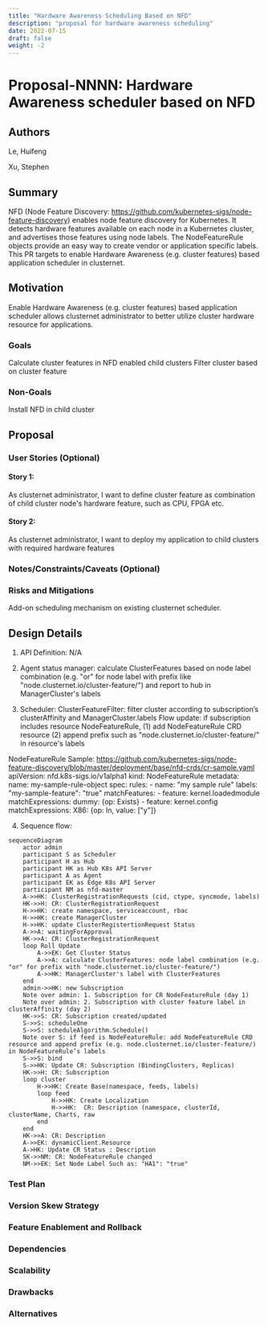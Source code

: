 ```yaml
---
title: "Hardware Awareness Scheduling Based on NFD"
description: "proposal for hardware awareness scheduling"
date: 2022-07-15
draft: false
weight: -2
---
```


# Proposal-NNNN: Hardware Awareness scheduler based on NFD 

## Authors

Le, Huifeng

Xu, Stephen

## Summary

NFD (Node Feature Discovery: https://github.com/kubernetes-sigs/node-feature-discovery) enables node feature discovery for Kubernetes. It detects hardware features available on each node in a Kubernetes cluster, and advertises those features using node labels. The NodeFeatureRule objects provide an easy way to create vendor or application specific labels. This PR targets to enable Hardware Awareness (e.g. cluster features) based application scheduler in clusternet.

## Motivation

Enable Hardware Awareness (e.g. cluster features) based application scheduler allows clusternet administrator to better utilize cluster hardware resource for applications.

### Goals

Calculate cluster features in NFD enabled child clusters
Filter cluster based on cluster feature

### Non-Goals
Install NFD in child cluster

## Proposal

### User Stories (Optional)

#### Story 1: 
As clusternet administrator, I want to define cluster feature as combination of child cluster node's hardware feature, such as CPU, FPGA etc.

#### Story 2: 
As clusternet administrator, I want to deploy my application to child clusters with required hardware features

### Notes/Constraints/Caveats (Optional)

### Risks and Mitigations

Add-on scheduling mechanism on existing clusternet scheduler. 

## Design Details

1. API Definition:
N/A

2. Agent
status manager: calculate ClusterFeatures based on node label combination (e.g. "or" for node label with prefix like "node.clusternet.io/cluster-feature/") and report to hub in ManagerCluster's labels

3. Scheduler:
ClusterFeatureFilter: filter cluster according to subscription’s clusterAffinity and ManagerCluster.labels
Flow update: 
  if subscription includes resource NodeFeatureRule, (1) add NodeFeatureRule CRD resource (2) append prefix such as "node.clusternet.io/cluster-feature/" in resource's labels

NodeFeatureRule Sample: https://github.com/kubernetes-sigs/node-feature-discovery/blob/master/deployment/base/nfd-crds/cr-sample.yaml
apiVersion: nfd.k8s-sigs.io/v1alpha1
kind: NodeFeatureRule
metadata:
  name: my-sample-rule-object
spec:
  rules:
    - name: "my sample rule"
      labels:
        "my-sample-feature": "true"
      matchFeatures:
        - feature: kernel.loadedmodule
          matchExpressions:
            dummy: {op: Exists}
        - feature: kernel.config
          matchExpressions:
            X86: {op: In, value: ["y"]}

4. Sequence flow:

```mermaid
sequenceDiagram
    actor admin
    participant S as Scheduler
    participant H as Hub
    participant HK as Hub K8s API Server
    participant A as Agent
    participant EK as Edge K8s API Server
    participant NM as nfd-master
    A->>HK: ClusterRegistrationRequests (cid, ctype, syncmode, labels)
    HK->>H: CR: ClusterRegistrationRequest
    H->>HK: create namespace, serviceaccount, rbac
    H->>HK: create ManagerCluster
    H->>HK: update ClusterRegistertionRequest Status
    A->>A: waitingForApproval
    HK->>A: CR: ClusterRegistrationRequest
    loop Roll Update
        A->>EK: Get Cluster Status
        A->>A: calculate ClusterFeatures: node label combination (e.g. "or" for prefix with "node.clusternet.io/cluster-feature/")
        A->>HK: ManagerCluster's label with ClusterFeatures
    end
    admin->>HK: new Subscription
    Note over admin: 1. Subscription for CR NodeFeatureRule (day 1) 
    Note over admin: 2. Subscription with cluster feature label in clusterAffinity (day 2)
    HK->>S: CR: Subscription created/updated
    S->>S: scheduleOne
    S->>S: scheduleAlgorithm.Schedule()
    Note over S: if feed is NodeFeatureRule: add NodeFeatureRule CRD resource and append prefix (e.g. node.clusternet.io/cluster-feature/) in NodeFeatureRule’s labels
    S->>S: bind
    S->>HK: Update CR: Subscription (BindingClusters, Replicas)
    HK->>H: CR: Subscription
    loop cluster
        H->>HK: Create Base(namespace, feeds, labels)
        loop feed
            H->>HK: Create Localization
            H->>HK:  CR: Description (namespace, clusterId, clusterName, Charts, raw
        end
    end
    HK->>A: CR: Description
    A->>EK: dynamicClient.Resource
    A->HK: Update CR Status : Description
    SK->>NM: CR: NodeFeatureRule changed
    NM->>EK: Set Node Label Such as: "HA1": "true"

```

### Test Plan

### Version Skew Strategy

### Feature Enablement and Rollback

### Dependencies

### Scalability

### Drawbacks

### Alternatives
